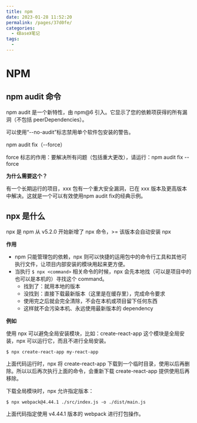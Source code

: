 ```yaml
---
title: npm
date: 2023-01-28 11:52:20
permalink: /pages/37d0fe/
categories:
  - 《Base》笔记
tags:
  - 
---
```


# NPM

## npm audit 命令

npm audit 是一个新特性，由 npm@6 引入。它显示了您的依赖项获得的所有漏洞（不包括 peerDependencies）。

可以使用“--no-audit”标志禁用单个软件包安装的警告。

npm audit fix（--force）

force 标志的作用：要解决所有问题（包括重大更改），请运行：npm audit fix --force

**为什么需要这个？**

有一个长期运行的项目，xxx 包有一个重大安全漏洞，已在 xxx 版本及更高版本中解决。这就是一个可以有效使用npm audit fix的经典示例。

## npx 是什么

npx 是 npm 从 v5.2.0 开始新增了 npx 命令，>= 该版本会自动安装 npx  

**作用**

- npm 只能管理包的依赖，npx 则可以快捷的运用包中的命令行工具和其他可执行文件，让项目内部安装的模块用起来更方便。
- 当执行 `$ npx <command>` 相关命令的时候，npx 会先本地找（可以是项目中的也可以是本机的）寻找这个 command。
    - 找到了：就用本地的版本
    - 没找到：直接下载最新版本（这里是在缓存里），完成命令要求
    - 使用完之后就会完全清除，不会在本机或项目留下任何东西
    - 这样就不会污染本机、永远使用最新版本的 dependency

**例如**

使用 npx 可以避免全局安装模块，比如：create-react-app 这个模块是全局安装，npx 可以运行它，而且不进行全局安装。

```
$ npx create-react-app my-react-app
```

上面代码运行时，npx 将 create-react-app 下载到一个临时目录，使用以后再删除。所以以后再次执行上面的命令，会重新下载 create-react-app 提供使用后再移除。

下载全局模块时，npx 允许指定版本：

```
$ npx webpack@4.44.1 ./src/index.js -o ./dist/main.js
```

上面代码指定使用 v4.44.1 版本的 webpack 进行打包操作。
